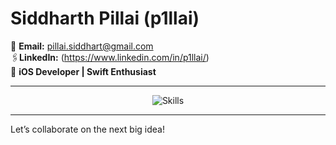 # Siddharth Pillai (p1llai)

📧 **Email:** [pillai.siddhart@gmail.com](mailto:pillai.siddhart@gmail.com)  
🖇️**LinkedIn:** (https://www.linkedin.com/in/p1llai/)  
🎯 **iOS Developer | Swift Enthusiast**

---

<p align="center">
  <img src="https://skillicons.dev/icons?i=swift,apple,figma,c,cpp,html,css,js,python,mysql" alt="Skills">
</p>

---

Let’s collaborate on the next big idea!
